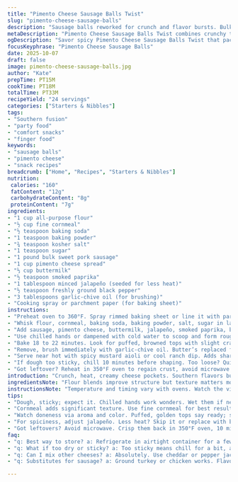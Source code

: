 ```yaml
---
title: "Pimento Cheese Sausage Balls Twist"
slug: "pimento-cheese-sausage-balls"
description: "Sausage balls reworked for crunch and flavor bursts. Bulk pork sausage combined with pimento-style cheese and pantry staples. Flour swapped for mix of all-purpose and cornmeal for texture contrast. Added smoked paprika and minced jalapeño for heat and smoky depth. Milk replaced by buttermilk for slight tang and tender crumb. Dough sticky but manageable with chilled hands. Baking temps nudged to 360°F for shorter cook and better browning. Melted butter swapped with garlic-chive oil for finish. Serve warm, with spicy mustard aioli or simple ranch dip. Watch for golden dome tops and internal temp near 150°F. Classic Southern snack with punch and crunch."
metaDescription: "Pimento Cheese Sausage Balls Twist combines crunchy texture and flavorful bursts. Southern fusion favorite you're sure to enjoy."
ogDescription: "Savor spicy Pimento Cheese Sausage Balls Twist that packs texture and flavor. A Southern snack with depth and crunch awaits."
focusKeyphrase: "Pimento Cheese Sausage Balls"
date: 2025-10-07
draft: false
image: pimento-cheese-sausage-balls.jpg
author: "Kate"
prepTime: PT15M
cookTime: PT18M
totalTime: PT33M
recipeYield: "24 servings"
categories: ["Starters & Nibbles"]
tags:
- "Southern fusion"
- "party food"
- "comfort snacks"
- "finger food"
keywords:
- "sausage balls"
- "pimento cheese"
- "snack recipes"
breadcrumb: ["Home", "Recipes", "Starters & Nibbles"]
nutrition: 
 calories: "160"
 fatContent: "12g"
 carbohydrateContent: "8g"
 proteinContent: "7g"
ingredients:
- "1 cup all-purpose flour"
- "½ cup fine cornmeal"
- "½ teaspoon baking soda"
- "1 teaspoon baking powder"
- "¾ teaspoon kosher salt"
- "1 teaspoon sugar"
- "1 pound bulk sweet pork sausage"
- "1 cup pimento cheese spread"
- "⅓ cup buttermilk"
- "½ teaspoon smoked paprika"
- "1 tablespoon minced jalapeño (seeded for less heat)"
- "½ teaspoon freshly ground black pepper"
- "3 tablespoons garlic-chive oil (for brushing)"
- "Cooking spray or parchment paper (for baking sheet)"
instructions:
- "Preheat oven to 360°F. Spray rimmed baking sheet or line it with parchment. Higher temp speeds crust and locks juices."
- "Whisk flour, cornmeal, baking soda, baking powder, salt, sugar in large bowl. Gives batter lift and texture variation; cornmeal adds subtle crunch and depth."
- "Add sausage, pimento cheese, buttermilk, jalapeño, smoked paprika, black pepper. Fold carefully with paddle attachment or sturdy spoon. Dough sticky, tacky, don’t overwork or mixture tightens and dries out."
- "Use chilled hands or dampened with cold water to scoop and form roughly 1-inch balls. Space on sheet about 1 to 1.5 inches apart. Keeps heat circulating, prevents them steaming each other."
- "Bake 18 to 22 minutes. Look for puffed, browned tops with slight crackle. Jiggle test: when center firms but still juicy, ready. Internal temp 145-150°F means pork cooked through but not dry."
- "Remove, brush immediately with garlic-chive oil. Butter’s replaced for more aroma and fresh herb kick. Oil seeps into nooks, keeps crust moist."
- "Serve near hot with spicy mustard aioli or cool ranch dip. Adds sharp contrast to creamy, rich interiors."
- "If dough too sticky, chill 10 minutes before shaping. Too loose? Quick fix: sprinkle in extra flour/cornmeal but don’t dump, just a tablespoon or two."
- "Got leftover? Reheat in 350°F oven to regain crust, avoid microwave sogginess."
introduction: "Crunch, heat, creamy cheese pockets. Southern flavors but sharpened a bit — jalapeño adds punch, smoked paprika darkens the depth. Cornmeal sneaks in for grit, slight chew. Buttermilk swaps milk, introduces subtle tang, balances spicy. Bulk pork sausage carries savory base, not bland or generic ground meat. Dough’s sticky, that’s expected, don’t sweat it, chill hands or wet ’em. Ball shape built for bite-sized roasting, brown crisp exterior, tender warm core. Higher oven temps call for eyes on doughballs, watching golden domes rise, pop with crackle, aroma filling kitchen with garlicky, smoky layers. Serve with tangy mustard aioli or ranch for contrast. Redux on old favorite with fresh tweaks — better texture, spice kicks, flavor complexity. "
ingredientsNote: "Flour blends improve structure but texture matters more than precision here. Mixing cornmeal with flour creates both a tender and slightly gritty texture — perfect for contrast. Swapping milk with buttermilk adds acidity that tenderizes protein and brightens flavor. If no buttermilk, whole milk plus 1 teaspoon lemon juice or vinegar can stand in. Pimento cheese brand matters—chunky spread with visible pimento bits lends character. Sausage should be fresh, with a sweet spice profile; avoid overly fatty or bland types. Garlic-chive oil for basting replaces melted butter offering fresh herbal aroma and avoids butter burning in higher heat. Jalapeño adds heat but can toss in some green bell pepper if heat unwanted. "
instructionsNote: "Temperature and timing vary with ovens. Watch the visual cues first: golden, puffed, slightly cracked tops signal readiness better than exact minutes. Dough stickiness is normal — too dry means tough bites, too sticky means more chilling or extra flour/cornmeal, but only a little to avoid heavy texture. Chilling hands or using wet spatula for rolling minimizes mess. Baking sheet spacing critical to prevent steaming; give each ball enough room or bottom won’t crisp. Immediate brush of garlic-chive oil post oven seals juices and adds surface flavor punch — buttery or herbaceous oils avoid the bland finish. Cool slightly before serving or they’ll run cheese, but hot enough for melty core. Leftovers gain crunch and life when re-crisped in oven, not microwave."
tips:
- "Dough, sticky; expect it. Chilled hands work wonders. Wet them if necessary. Roll 1-inch balls, spacing crucial — keep them separate. Golden crusts need airflow."
- "Cornmeal adds significant texture. Use fine cornmeal for best results. Swap with masa harina if short. It changes flavor slightly, but still gives grit."
- "Watch doneness via aroma and color. Puffed, golden tops say ready; slight cracks too. Internal temp should be around 145°F to stay juicy, but not raw."
- "For spiciness, adjust jalapeño. Less heat? Skip it or replace with bell pepper. Flavor still present, although milder. Balance heat with creamy ranch dip."
- "Got leftovers? Avoid microwave. Crisp them back in 350°F oven, 10 minutes should do. Keeps outer crunch along with flavor. Avoid soggy bites."
faq:
- "q: Best way to store? a: Refrigerate in airtight container for a few days. Or freeze them. Just freeze before baking. Saves time later."
- "q: What if too dry or sticky? a: Too sticky means chill for a bit, add flour. Don't dump too much. Dry dough? Add liquid, like buttermilk, bit by bit."
- "q: Can I mix other cheeses? a: Absolutely. Use cheddar or pepper jack. Just keep proportions similar. Aim for creamy textures, melting is key."
- "q: Substitutes for sausage? a: Ground turkey or chicken works. Flavor changes, but works; add spices to boost taste. Even plant-based sausage could work."

---
```

